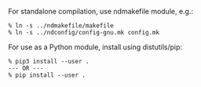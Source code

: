 For standalone compilation, use ndmakefile module, e.g.:

```
% ln -s ../ndmakefile/makefile
% ln -s ../ndconfig/config-gnu.mk config.mk
```

For use as a Python module, install using distutils/pip:

```
% pip3 install --user .
--- OR ---
% pip install --user .
```
